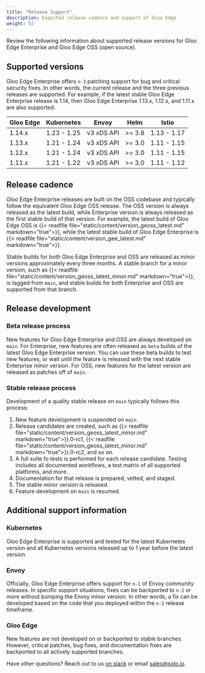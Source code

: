 ```yaml
---
title: "Release Support"
description: Expected release cadence and support of Gloo Edge
weight: 52
---
```


Review the following information about supported release versions for Gloo Edge Enterprise and Gloo Edge OSS (open source).

## Supported versions

Gloo Edge Enterprise offers `n-3` patching support for bug and critical security fixes. In other words, the current release and the three previous releases are supported. For example, if the latest stable Gloo Edge Enterprise release is 1.14, then Gloo Edge Enterprise 1.13.x, 1.12.x, and 1.11.x are also supported.

| Gloo Edge | Kubernetes | Envoy | Helm | Istio |
|------|----------|---------|--------|------|
| 1.14.x | 1.23 - 1.25 | v3 xDS API | >= 3.8 | 1.13 - 1.17 |
| 1.13.x | 1.21 - 1.24 | v3 xDS API | >= 3.0 | 1.11 - 1.15 |
| 1.12.x | 1.21 - 1.24 | v3 xDS API | >= 3.0 | 1.11 - 1.15 |
| 1.11.x | 1.21 - 1.22 | v3 xDS API | >= 3.0 | 1.11 - 1.12 |

<!--TO FIND VERSIONS
Go to the branch for the Edge version you want, like 1.11.x. In https://github.com/solo-io/gloo/blob/master/ci/deploy-to-kind-cluster.sh, search for CLUSTER_NODE_VERSION to see the max k8s version, and ISTIO_VERSION for max istio version. You will have to ask someone on the team to find out the minimum versions of each for a given Edge release. They do have an [issue](https://github.com/solo-io/gloo/issues/5358) open to run regular tests for min-max though.-->

## Release cadence

Gloo Edge Enterprise releases are built on the OSS codebase and typically follow the equivalent Gloo Edge OSS release. The OSS version is always released as the latest build, while Enterprise version is always released as the first stable build of that version. For example, the latest build of Gloo Edge OSS is {{< readfile file="static/content/version_geoss_latest.md" markdown="true">}}, while the latest stable build of Gloo Edge Enterprise is {{< readfile file="static/content/version_gee_latest.md" markdown="true">}}.

Stable builds for both Gloo Edge Enterprise and OSS are released as minor versions approximately every three months. A stable branch for a minor version, such as {{< readfile file="static/content/version_geoss_latest_minor.md" markdown="true">}}, is tagged from `main`, and stable builds for both Enterprise and OSS are supported from that branch. 

## Release development

### Beta release process

New features for Gloo Edge Enterprise and OSS are always developed on `main`. For Enterprise, new features are often released as `beta` builds of the latest Gloo Edge Enterprise version. You can use these beta builds to test new features, or wait until the feature is released with the next stable Enterprise minor version. For OSS, new features for the latest version are released as patches off of `main`.

### Stable release process

Development of a quality stable release on `main` typically follows this process:
1. New feature development is suspended on `main`.
2. Release candidates are created, such as {{< readfile file="static/content/version_geoss_latest_minor.md" markdown="true">}}.0-rc1, {{< readfile file="static/content/version_geoss_latest_minor.md" markdown="true">}}.0-rc2, and so on.
3. A full suite fo tests is performed for each release candidate. Testing includes all documented workflows, a test matrix of all supported platforms, and more.
4. Documentation for that release is prepared, vetted, and staged.
5. The stable minor version is released.
6. Feature development on `main` is resumed.

## Additional support information

### Kubernetes 
Gloo Edge Enterprise is supported and tested for the latest Kubernetes version and all Kubernetes versions released up to 1 year before the latest version.

### Envoy
Officially, Gloo Edge Enterprise offers support for `n-1` of Envoy community releases. In specific support situations, fixes can be backported to `n-2` or more without bumping the Envoy minor version. In other words, a fix can be developed based on the code that you deployed within the `n-2` release timeframe. 

### Gloo Edge
New features are not developed on or backported to stable branches. However, critical patches, bug fixes, and documentation fixes are backported to all actively supported branches.


Have other questions? Reach out to us [on slack](https://slack.solo.io) or email [sales@solo.io](mailto:sales@solo.io).
